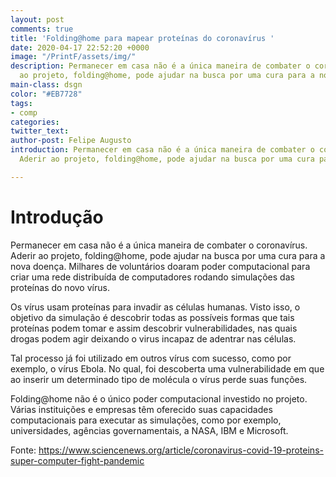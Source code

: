 ```yaml
---
layout: post
comments: true
title: 'Folding@home para mapear proteínas do coronavírus '
date: 2020-04-17 22:52:20 +0000
image: "/PrintF/assets/img/"
description: Permanecer em casa não é a única maneira de combater o coronavírus. Aderir
  ao projeto, folding@home, pode ajudar na busca por uma cura para a nova doença.
main-class: dsgn
color: "#EB7728"
tags:
- comp
categories: 
twitter_text: 
author-post: Felipe Augusto
introduction: Permanecer em casa não é a única maneira de combater o coronavírus.
  Aderir ao projeto, folding@home, pode ajudar na busca por uma cura para a nova doença.

---
```

# Introdução

Permanecer em casa não é a única maneira de combater o coronavírus. Aderir ao projeto, folding@home, pode ajudar na busca por uma cura para a nova doença. Milhares de voluntários doaram poder computacional para criar uma rede distribuída de computadores rodando simulações das proteínas do novo vírus.

Os vírus usam proteínas para invadir as células humanas. Visto isso, o objetivo da simulação é descobrir todas as possíveis formas que tais proteínas podem tomar e assim descobrir vulnerabilidades, nas quais drogas podem agir deixando o virus incapaz de adentrar nas células.

Tal processo já foi utilizado em outros vírus com sucesso, como por exemplo, o vírus Ebola. No qual, foi descoberta uma vulnerabilidade em que ao inserir um determinado tipo de molécula o vírus perde suas funções.

Folding@home não é o único poder computacional investido no projeto. Várias instituições e empresas têm oferecido suas capacidades computacionais para executar as simulações, como por exemplo, universidades, agências governamentais, a NASA, IBM e Microsoft.

Fonte: https://www.sciencenews.org/article/coronavirus-covid-19-proteins-super-computer-fight-pandemic